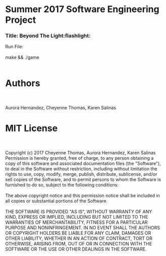# Summer 2017 Software Engineering Project
<h3>Title: Beyond The Light:flashlight: </h3> 


Run File:
<br>
<br>
make && ./game
</br>
</br>

# Authors
<br>
<br>
Aurora Hernandez, Cheyenne Thomas, Karen Salinas
<br>


# MIT License
<br>
<br>
Copyright (c) 2017 Cheyenne Thomas, Aurora Hernandez, Karen Salinas
<br>
Permission is hereby granted, free of charge, to any person obtaining a copy
of this software and associated documentation files (the "Software"), to deal
in the Software without restriction, including without limitation the rights
to use, copy, modify, merge, publish, distribute, sublicense, and/or sell
copies of the Software, and to permit persons to whom the Software is
furnished to do so, subject to the following conditions:
<br>
<br>
The above copyright notice and this permission notice shall be included in all
copies or substantial portions of the Software.
<br>
<br>
THE SOFTWARE IS PROVIDED "AS IS", WITHOUT WARRANTY OF ANY KIND, EXPRESS OR
IMPLIED, INCLUDING BUT NOT LIMITED TO THE WARRANTIES OF MERCHANTABILITY,
FITNESS FOR A PARTICULAR PURPOSE AND NONINFRINGEMENT. IN NO EVENT SHALL THE
AUTHORS OR COPYRIGHT HOLDERS BE LIABLE FOR ANY CLAIM, DAMAGES OR OTHER
LIABILITY, WHETHER IN AN ACTION OF CONTRACT, TORT OR OTHERWISE, ARISING FROM,
OUT OF OR IN CONNECTION WITH THE SOFTWARE OR THE USE OR OTHER DEALINGS IN THE
SOFTWARE.

